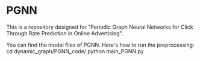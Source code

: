 # PGNN
This is a repository designed for "Periodic Graph Neural Networks for Click Through Rate Prediction in Online Advertising".

You can find the model files of PGNN. Here's how to run the preprocessing:
cd dynamic_graph/PGNN_code/
python main_PGNN.py
